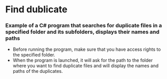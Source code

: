 # Find dublicate
### Example of a C# program that searches for duplicate files in a specified folder and its subfolders, displays their names and paths
  
- Before running the program, make sure that you have access rights to the specified folder.
- When the program is launched, it will ask for the path to the folder where you want to find duplicate files and will display the names and paths of the duplicates.
